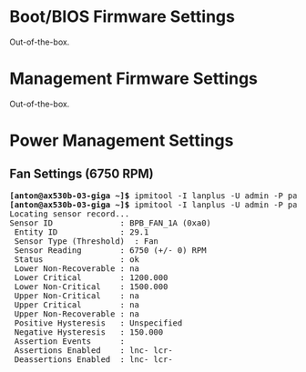 # Boot/BIOS Firmware Settings

Out-of-the-box.

# Management Firmware Settings
  
Out-of-the-box.

# Power Management Settings

## Fan Settings (6750 RPM)

<pre>
<b>[anton@ax530b-03-giga ~]&dollar;</b> ipmitool -I lanplus -U admin -P password -H 172.24.66.70 raw 0x2e 0x10 0x0a 0x3c 0 64 1 75 0xFF
<b>[anton@ax530b-03-giga ~]&dollar;</b> ipmitool -I lanplus -U admin -P password -H 172.24.66.70 sensor get BPB_FAN_1A
Locating sensor record...
Sensor ID              : BPB_FAN_1A (0xa0)
 Entity ID             : 29.1
 Sensor Type (Threshold)  : Fan
 Sensor Reading        : 6750 (+/- 0) RPM
 Status                : ok
 Lower Non-Recoverable : na
 Lower Critical        : 1200.000
 Lower Non-Critical    : 1500.000
 Upper Non-Critical    : na
 Upper Critical        : na
 Upper Non-Recoverable : na
 Positive Hysteresis   : Unspecified
 Negative Hysteresis   : 150.000
 Assertion Events      :
 Assertions Enabled    : lnc- lcr-
 Deassertions Enabled  : lnc- lcr-
</pre>
